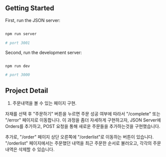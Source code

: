 ## Getting Started

First, run the JSON server:

```bash

npm run server

# port 3001

```

Second, run the development server:

```bash

npm run dev

# port 3000

```

## Project Detail

1. 주문내역을 볼 수 있는 페이지 구현.

자재를 선택 후 "주문하기" 버튼을 누르면 주문 성공 여부에 따라서 "/complete" 또는 "/error" 페이지로 이동합니다.
이 과정을 좀더 자세하게 구현하고자, JSON Server에 Orders를 추가하고, POST 요청을 통해 새로운 주문들을 추가하는것을 구현했습니다.

추가로, "/order" 페이지 상단 오른쪽에 "/orderlist"로 이동하는 버튼이 있습니다.
"/orderlist" 페이지에서는 주문했던 내역을 최근 주문한 순서로 불러오고, 각각의 주문내역은 삭제할 수 있습니다.
